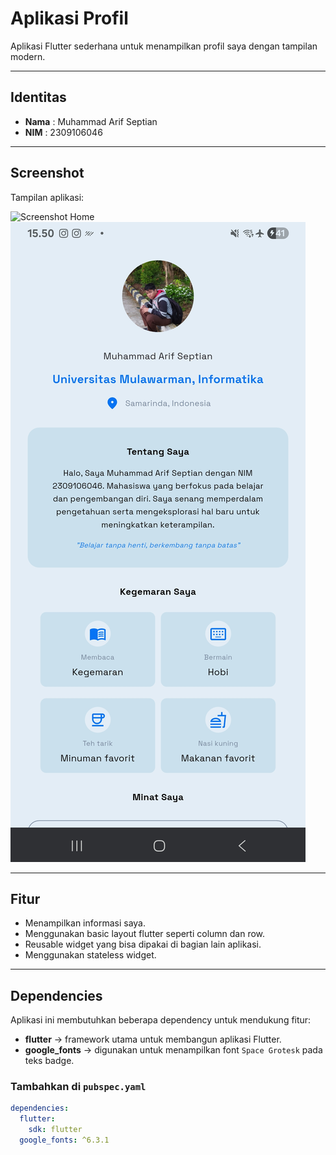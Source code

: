 # Aplikasi Profil

Aplikasi Flutter sederhana untuk menampilkan profil saya dengan tampilan modern.

---

## Identitas
- **Nama**  : Muhammad Arif Septian
- **NIM**   : 2309106046

---

## Screenshot
Tampilan aplikasi:


![Screenshot Home](assets/screenshots/profil1.jpg)  
![Screenshot Badge](assets/screenshots/profil2.jpg)


---

## Fitur
- Menampilkan informasi saya.
- Menggunakan basic layout flutter seperti column dan row.
- Reusable widget yang bisa dipakai di bagian lain aplikasi.
- Menggunakan stateless widget.

---

## Dependencies
Aplikasi ini membutuhkan beberapa dependency untuk mendukung fitur:

- **flutter** → framework utama untuk membangun aplikasi Flutter.
- **google_fonts** → digunakan untuk menampilkan font `Space Grotesk` pada teks badge.

### Tambahkan di `pubspec.yaml`
```yaml
dependencies:
  flutter:
    sdk: flutter
  google_fonts: ^6.3.1
